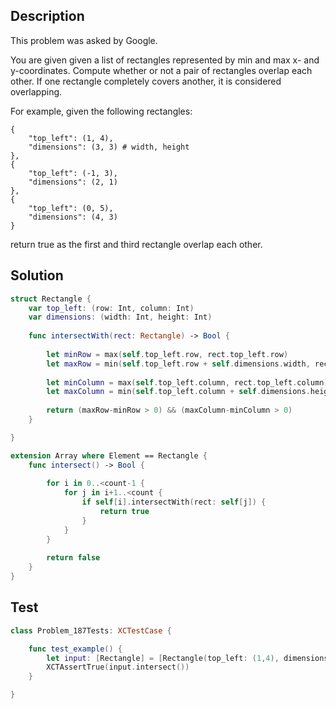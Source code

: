 ## Description

This problem was asked by Google.

You are given given a list of rectangles represented by min and max x- and y-coordinates. Compute whether or not a pair of rectangles overlap each other. If one rectangle completely covers another, it is considered overlapping.

For example, given the following rectangles:

```
{
    "top_left": (1, 4),
    "dimensions": (3, 3) # width, height
},
{
    "top_left": (-1, 3),
    "dimensions": (2, 1)
},
{
    "top_left": (0, 5),
    "dimensions": (4, 3)
}
```

return true as the first and third rectangle overlap each other.

## Solution

```swift
struct Rectangle {
    var top_left: (row: Int, column: Int)
    var dimensions: (width: Int, height: Int)
    
    func intersectWith(rect: Rectangle) -> Bool {
        
        let minRow = max(self.top_left.row, rect.top_left.row)
        let maxRow = min(self.top_left.row + self.dimensions.width, rect.top_left.row + rect.dimensions.width)
        
        let minColumn = max(self.top_left.column, rect.top_left.column)
        let maxColumn = min(self.top_left.column + self.dimensions.height, rect.top_left.column + rect.dimensions.height)
        
        return (maxRow-minRow > 0) && (maxColumn-minColumn > 0)
    }

}

extension Array where Element == Rectangle {
    func intersect() -> Bool {
        
        for i in 0..<count-1 {
            for j in i+1..<count {                
                if self[i].intersectWith(rect: self[j]) {
                    return true
                }
            }
        }
        
        return false
    }
}
```

## Test

```swift
class Problem_187Tests: XCTestCase {

    func test_example() {
        let input: [Rectangle] = [Rectangle(top_left: (1,4), dimensions: (3,3)), Rectangle(top_left: (-1,3), dimensions: (2,1)), Rectangle(top_left: (0,5), dimensions: (4,3))]
        XCTAssertTrue(input.intersect())
    }

}
```